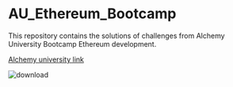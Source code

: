 # AU_Ethereum_Bootcamp
This repository contains the solutions of challenges from Alchemy University Bootcamp Ethereum development.

[Alchemy university link](https://university.alchemy.com/)

![download](https://user-images.githubusercontent.com/62818757/209899876-b699c1f6-00b2-438b-be3c-59bfd7ec95a8.jpg)
